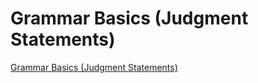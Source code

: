 # Grammar Basics (Judgment Statements)
[Grammar Basics (Judgment Statements)](https://aiwithcloud.com/2022/09/15/grammar_basics_judgment_statements/)